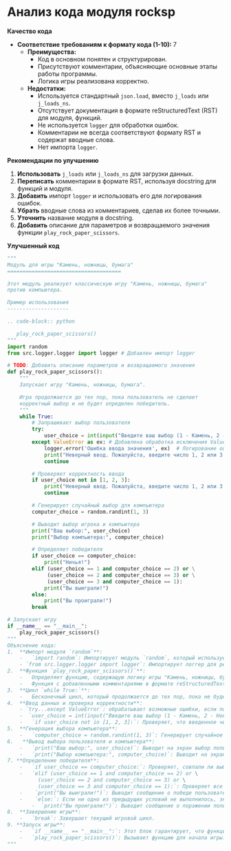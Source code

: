 # Анализ кода модуля rocksp

**Качество кода**
 -  **Соответствие требованиям к формату кода (1-10):** 7
    -  **Преимущества:**
        - Код в основном понятен и структурирован.
        - Присутствуют комментарии, объясняющие основные этапы работы программы.
        - Логика игры реализована корректно.
    -  **Недостатки:**
        - Используется стандартный `json.load`, вместо `j_loads` или `j_loads_ns`.
        - Отсутствует документация в формате reStructuredText (RST) для модуля, функций.
        - Не используется `logger` для обработки ошибок.
        - Комментарии не всегда соответствуют формату RST и содержат вводные слова.
        - Нет импорта `logger`.

**Рекомендации по улучшению**

1.  **Использовать** `j_loads` или `j_loads_ns` для загрузки данных.
2.  **Переписать** комментарии в формате RST, используя docstring для функций и модуля.
3.  **Добавить** импорт `logger` и использовать его для логирования ошибок.
4.  **Убрать** вводные слова из комментариев, сделав их более точными.
5.  **Уточнить** название модуля в docstring.
6.  **Добавить** описание для параметров и возвращаемого значения функции `play_rock_paper_scissors`.

**Улучшенный код**

```python
"""
Модуль для игры "Камень, ножницы, бумага"
=====================================

Этот модуль реализует классическую игру "Камень, ножницы, бумага"
против компьютера.

Пример использования
--------------------

.. code-block:: python

   play_rock_paper_scissors()
"""
import random
from src.logger.logger import logger # Добавлен импорт logger

# TODO: Добавить описание параметров и возвращаемого значения
def play_rock_paper_scissors():
    """
    Запускает игру "Камень, ножницы, бумага".

    Игра продолжается до тех пор, пока пользователь не сделает
    корректный выбор и не будет определен победитель.
    """
    while True:
        # Запрашивает выбор пользователя
        try:
            user_choice = int(input("Введите ваш выбор (1 - Камень, 2 - Ножницы, 3 - Бумага): "))
        except ValueError as ex: # Добавлена обработка исключения ValueError
            logger.error('Ошибка ввода значения', ex)  # Логирование ошибки с использованием logger
            print("Неверный ввод. Пожалуйста, введите число 1, 2 или 3.")
            continue

        # Проверяет корректность ввода
        if user_choice not in [1, 2, 3]:
            print("Неверный ввод. Пожалуйста, введите число 1, 2 или 3.")
            continue

        # Генерирует случайный выбор для компьютера
        computer_choice = random.randint(1, 3)

        # Выводит выбор игрока и компьютера
        print("Ваш выбор:", user_choice)
        print("Выбор компьютера:", computer_choice)

        # Определяет победителя
        if user_choice == computer_choice:
            print("Ничья!")
        elif (user_choice == 1 and computer_choice == 2) or \
             (user_choice == 2 and computer_choice == 3) or \
             (user_choice == 3 and computer_choice == 1):
            print("Вы выиграли!")
        else:
            print("Вы проиграли!")
        break

# Запускает игру
if __name__ == "__main__":
    play_rock_paper_scissors()
"""
Объяснение кода:
1.  **Импорт модуля `random`**:
    -   `import random`: Импортирует модуль `random`, который используется для генерации случайного выбора компьютера.
    - `from src.logger.logger import logger`: Импортирует логгер для регистрации ошибок. # Добавлен импорт logger
2.  **Функция `play_rock_paper_scissors()`**:
    -   Определяет функцию, содержащую логику игры "Камень, ножницы, бумага".
    -   Функция с добавленными комментариями в формате reStructuredText. # Docstring
3.  **Цикл `while True:`**:
    -   Бесконечный цикл, который продолжается до тех пор, пока не будет выполнен корректный ввод и определен победитель.
4.  **Ввод данных и проверка корректности**:
    - `try...except ValueError`: обрабатывает возможные ошибки, если пользователь введет не число. # Добавлена обработка исключений
    -  `user_choice = int(input("Введите ваш выбор (1 - Камень, 2 - Ножницы, 3 - Бумага): "))`: Запрашивает у пользователя выбор и преобразует его в целое число.
    -   `if user_choice not in [1, 2, 3]:`: Проверяет, что введенное число является 1, 2 или 3. Если ввод некорректный, выводится сообщение об ошибке, и цикл начинается заново.
5.  **Генерация выбора компьютера**:
    -   `computer_choice = random.randint(1, 3)`: Генерирует случайное целое число от 1 до 3 включительно и сохраняет его в `computer_choice`.
6.   **Вывод выбора пользователя и компьютера**:
    -   `print("Ваш выбор:", user_choice)`: Выводит на экран выбор пользователя.
    -   `print("Выбор компьютера:", computer_choice)`: Выводит на экран выбор компьютера.
7. **Определение победителя**:
    -   `if user_choice == computer_choice:`: Проверяет, совпали ли выборы. Если да, то выводится сообщение о ничьей.
    -   `elif (user_choice == 1 and computer_choice == 2) or \
          (user_choice == 2 and computer_choice == 3) or \
          (user_choice == 3 and computer_choice == 1):`: Проверяет все варианты, когда пользователь выигрывает.
    -    `print("Вы выиграли!")`: Выводит сообщение о победе пользователя.
    -    `else:`: Если ни одно из предыдущих условий не выполнилось, значит, победил компьютер.
        -  `print("Вы проиграли!")`: Выводит сообщение о поражении пользователя.
8.  **Завершение игры**:
    -   `break`: Завершает текущий игровой цикл.
9. **Запуск игры**:
    -   `if __name__ == "__main__":`: Этот блок гарантирует, что функция `play_rock_paper_scissors()` будет запущена, только если файл исполняется напрямую, а не импортируется как модуль.
    -   `play_rock_paper_scissors()`: Вызывает функцию для начала игры.
"""
```